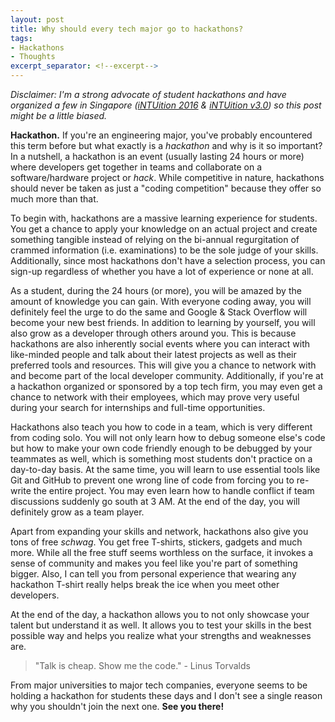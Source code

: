 ```yaml
---
layout: post
title: Why should every tech major go to hackathons?
tags:
- Hackathons
- Thoughts
excerpt_separator: <!--excerpt-->
---
```


*Disclaimer: I'm a strong advocate of student hackathons and have organized a few in Singapore ([iNTUition 2016](http://intuition16.ieeentu.com/) & [iNTUition v3.0](http://intuitionv3.ieeentu.com/)) so this post might be a little biased.*

**Hackathon.** If you're an engineering major, you've probably encountered this term before but what exactly is a *hackathon* and why is it so important? In a nutshell, a hackathon is an event (usually lasting 24 hours or more) where developers get together in teams and collaborate on a software/hardware project or *hack*. While competitive in nature, hackathons should never be taken as just a "coding competition" because they offer so much more than that.

<!--excerpt-->

To begin with, hackathons are a massive learning experience for students. You get a chance to apply your knowledge on an actual project and create something tangible instead of relying on the bi-annual regurgitation of crammed information (i.e. examinations) to be the sole judge of your skills. Additionally, since most hackathons don't have a selection process, you can sign-up regardless of whether you have a lot of experience or none at all.

As a student, during the 24 hours (or more), you will be amazed by the amount of knowledge you can gain. With everyone coding away, you will definitely feel the urge to do the same and Google & Stack Overflow will become your new best friends. In addition to learning by yourself, you will also grow as a developer through others around you. This is because hackathons are also inherently social events where you can interact with like-minded people and talk about their latest projects as well as their preferred tools and resources. This will give you a chance to network with and become part of the local developer community. Additionally, if you're at a hackathon organized or sponsored by a top tech firm, you may even get a chance to network with their employees, which may prove very useful during your search for internships and full-time opportunities.

Hackathons also teach you how to code in a team, which is very different from coding solo. You will not only learn how to debug someone else's code but how to make your own code friendly enough to be debugged by your teammates as well, which is something most students don't practice on a day-to-day basis. At the same time, you will learn to use essential tools like Git and GitHub to prevent one wrong line of code from forcing you to re-write the entire project. You may even learn how to handle conflict if team discussions suddenly go south at 3 AM. At the end of the day, you will definitely grow as a team player.

Apart from expanding your skills and network, hackathons also give you tons of free *schwag*. You get free T-shirts, stickers, gadgets and much more. While all the free stuff seems worthless on the surface, it invokes a sense of community and makes you feel like you're part of something bigger. Also, I can tell you from personal experience that wearing any hackathon T-shirt really helps break the ice when you meet other developers.

At the end of the day, a hackathon allows you to not only showcase your talent but understand it as well. It allows you to test your skills in the best possible way and helps you realize what your strengths and weaknesses are.

> "Talk is cheap. Show me the code." - Linus Torvalds

From major universities to major tech companies, everyone seems to be holding a hackathon for students these days and I don't see a single reason why you shouldn't join the next one. **See you there!**
